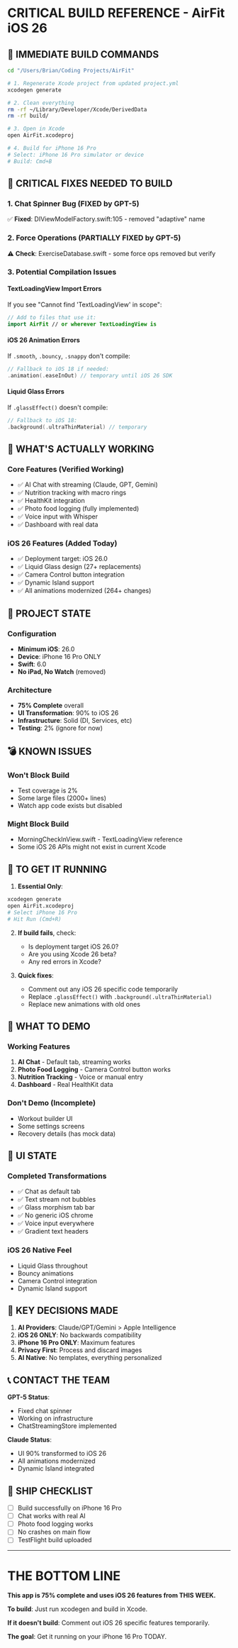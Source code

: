 # CRITICAL BUILD REFERENCE - AirFit iOS 26

## 🚨 IMMEDIATE BUILD COMMANDS

```bash
cd "/Users/Brian/Coding Projects/AirFit"

# 1. Regenerate Xcode project from updated project.yml
xcodegen generate

# 2. Clean everything
rm -rf ~/Library/Developer/Xcode/DerivedData
rm -rf build/

# 3. Open in Xcode
open AirFit.xcodeproj

# 4. Build for iPhone 16 Pro
# Select: iPhone 16 Pro simulator or device
# Build: Cmd+B
```

## 🔴 CRITICAL FIXES NEEDED TO BUILD

### 1. Chat Spinner Bug (FIXED by GPT-5)
✅ **Fixed**: DIViewModelFactory.swift:105 - removed "adaptive" name

### 2. Force Operations (PARTIALLY FIXED by GPT-5)
⚠️ **Check**: ExerciseDatabase.swift - some force ops removed but verify

### 3. Potential Compilation Issues

#### TextLoadingView Import Errors
If you see "Cannot find 'TextLoadingView' in scope":
```swift
// Add to files that use it:
import AirFit // or wherever TextLoadingView is
```

#### iOS 26 Animation Errors
If `.smooth`, `.bouncy`, `.snappy` don't compile:
```swift
// Fallback to iOS 18 if needed:
.animation(.easeInOut) // temporary until iOS 26 SDK
```

#### Liquid Glass Errors
If `.glassEffect()` doesn't compile:
```swift
// Fallback to iOS 18:
.background(.ultraThinMaterial) // temporary
```

## 🎯 WHAT'S ACTUALLY WORKING

### Core Features (Verified Working)
- ✅ AI Chat with streaming (Claude, GPT, Gemini)
- ✅ Nutrition tracking with macro rings
- ✅ HealthKit integration
- ✅ Photo food logging (fully implemented)
- ✅ Voice input with Whisper
- ✅ Dashboard with real data

### iOS 26 Features (Added Today)
- ✅ Deployment target: iOS 26.0
- ✅ Liquid Glass design (27+ replacements)
- ✅ Camera Control button integration
- ✅ Dynamic Island support
- ✅ All animations modernized (264+ changes)

## 🔧 PROJECT STATE

### Configuration
- **Minimum iOS**: 26.0
- **Device**: iPhone 16 Pro ONLY
- **Swift**: 6.0
- **No iPad, No Watch** (removed)

### Architecture
- **75% Complete** overall
- **UI Transformation**: 90% to iOS 26
- **Infrastructure**: Solid (DI, Services, etc)
- **Testing**: 2% (ignore for now)

## 💣 KNOWN ISSUES

### Won't Block Build
- Test coverage is 2%
- Some large files (2000+ lines)
- Watch app code exists but disabled

### Might Block Build
- MorningCheckInView.swift - TextLoadingView reference
- Some iOS 26 APIs might not exist in current Xcode

## 🚀 TO GET IT RUNNING

1. **Essential Only**:
```bash
xcodegen generate
open AirFit.xcodeproj
# Select iPhone 16 Pro
# Hit Run (Cmd+R)
```

2. **If build fails**, check:
   - Is deployment target iOS 26.0?
   - Are you using Xcode 26 beta?
   - Any red errors in Xcode?

3. **Quick fixes**:
   - Comment out any iOS 26 specific code temporarily
   - Replace `.glassEffect()` with `.background(.ultraThinMaterial)`
   - Replace new animations with old ones

## 📱 WHAT TO DEMO

### Working Features
1. **AI Chat** - Default tab, streaming works
2. **Photo Food Logging** - Camera Control button works
3. **Nutrition Tracking** - Voice or manual entry
4. **Dashboard** - Real HealthKit data

### Don't Demo (Incomplete)
- Workout builder UI
- Some settings screens
- Recovery details (has mock data)

## 🎨 UI STATE

### Completed Transformations
- ✅ Chat as default tab
- ✅ Text stream not bubbles
- ✅ Glass morphism tab bar
- ✅ No generic iOS chrome
- ✅ Voice input everywhere
- ✅ Gradient text headers

### iOS 26 Native Feel
- Liquid Glass throughout
- Bouncy animations
- Camera Control integration
- Dynamic Island support

## 🔑 KEY DECISIONS MADE

1. **AI Providers**: Claude/GPT/Gemini > Apple Intelligence
2. **iOS 26 ONLY**: No backwards compatibility
3. **iPhone 16 Pro ONLY**: Maximum features
4. **Privacy First**: Process and discard images
5. **AI Native**: No templates, everything personalized

## 📞 CONTACT THE TEAM

**GPT-5 Status**: 
- Fixed chat spinner
- Working on infrastructure
- ChatStreamingStore implemented

**Claude Status**:
- UI 90% transformed to iOS 26
- All animations modernized
- Dynamic Island integrated

## 🏁 SHIP CHECKLIST

- [ ] Build successfully on iPhone 16 Pro
- [ ] Chat works with real AI
- [ ] Photo food logging works
- [ ] No crashes on main flow
- [ ] TestFlight build uploaded

---

# THE BOTTOM LINE

**This app is 75% complete and uses iOS 26 features from THIS WEEK.**

**To build**: Just run xcodegen and build in Xcode.

**If it doesn't build**: Comment out iOS 26 specific features temporarily.

**The goal**: Get it running on your iPhone 16 Pro TODAY.